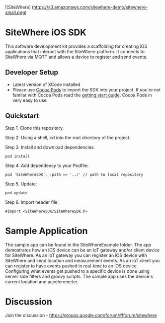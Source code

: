 ![SiteWhere] (https://s3.amazonaws.com/sitewhere-demo/sitewhere-small.png)

# SiteWhere iOS SDK
This software development kit provides a scaffolding for creating iOS applications
that interact with the SiteWhere platform. It connects to SiteWhere via MQTT and
allows a device to register and send events.

## Developer Setup
* Latest version of XCode installed
* Please use [Cocoa Pods](http://cocoapods.org/) to import the SDK into your project.  If you're not familar with Cocoa Pods read the [getting start guide](http://guides.cocoapods.org/using/getting-started.html).  Cocoa Pods in very easy to use.

## Quickstart
Step 1. Clone this repository.

Step 2. Using a shell, cd into the root directory of the project.

Step 3. Install and download dependencies:
```
pod install
```
Step 4. Add dependency to your Podfile:
```
pod 'SiteWhereSDK', :path => '../' // path to local repository
```
Step 5. Update:
```
pod update
```
Step 6. Import header file:
```
#import <SiteWhereSDK/SiteWhereSDK.h>
```

# Sample Application
The sample app can be found in the SiteWhereExample folder. The app demostrates how an iOS device can be an IoT gateway and/or client device for SiteWhere. As an IoT gateway you can register an iOS device with SiteWhere and send location and measurement events. As an IoT client you can register to have events pushed in real-time to an iOS device. Configuring what events get pushed to a specific device is done using server side filters and groovy scripts. The sample app uses the device's current location and accelerometer.

# Discussion
Join the discussion - https://groups.google.com/forum/#!forum/sitewhere
